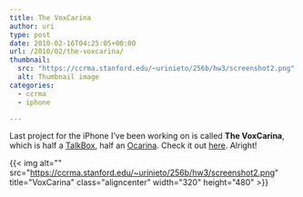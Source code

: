 ```yaml
---
title: The VoxCarina
author: uri
type: post
date: 2010-02-16T04:25:05+00:00
url: /2010/02/the-voxcarina/
thumbnail:
  src: "https://ccrma.stanford.edu/~urinieto/256b/hw3/screenshot2.png"
  alt: Thumbnail image
categories:
  - ccrma
  - iphone

---
```

Last project for the iPhone I&#8217;ve been working on is called **The VoxCarina**, which is half a [TalkBox][1], half an [Ocarina][2]. Check it out [here][3]. Alright!

{{< img alt="" src="https://ccrma.stanford.edu/~urinieto/256b/hw3/screenshot2.png" title="VoxCarina" class="aligncenter" width="320" height="480" >}}

 [1]: http://en.wikipedia.org/wiki/Talkbox
 [2]: http://ocarina.smule.com
 [3]: https://ccrma.stanford.edu/~urinieto/256b/hw3/